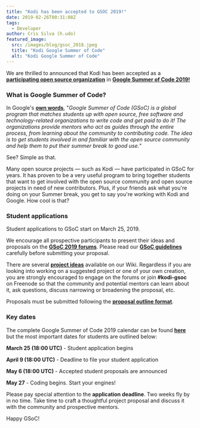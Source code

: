 ```yaml
---
title: "Kodi has been accepted to GSOC 2019!"
date: 2019-02-26T00:31:08Z
tags:
  - Developer
author: Cris Silva (h.udo)
featured_image:
  src: /images/blog/gsoc_2018.jpeg
  title: "Kodi Google Summer of Code"
  alt: "Kodi Google Summer of Code"
---
```


We are thrilled to announced that Kodi has been accepted as a **[participating open source organization](https://summerofcode.withgoogle.com/organizations)** in **[Google Summer of Code 2019!](https://summerofcode.withgoogle.com)**

### What is Google Summer of Code?

In Google's **[own words](https://google.github.io/gsocguides/student/)**, "_Google Summer of Code (GSoC) is a global program that matches students up with open source, free software and technology-related organizations to write code and get paid to do it! The organizations provide mentors who act as guides through the entire process, from learning about the community to contributing code. The idea is to get students involved in and familiar with the open source community and help them to put their summer break to good use._"

See? Simple as that.

Many open source projects — such as Kodi — have participated in GSoC for years. It has proven to be a very useful program to bring together students that want to get involved with the open source community and open source projects in need of new contributors. Plus, if your friends ask what you're doing on your Summer break, you get to say you're working with Kodi and Google. How cool is that?

### Student applications

Student applications to GSoC start on March 25, 2019.

We encourage all prospective participants to present their ideas and proposals on the **[GSoC 2019 forums](https://forum.kodi.tv/forumdisplay.php?fid=293)**. Please read our **[GSoC guidelines](https://forum.kodi.tv/showthread.php?tid=340064)** carefully before submitting your proposal.

There are several **[project ideas](https://kodi.wiki/view/Google_Summer_of_Code/2019)** available on our Wiki. Regardless if you are looking into working on a suggested project or one of your own creation, you are strongly encouraged to engage on the forums or join **#kodi-gsoc** on Freenode so that the community and potential mentors can learn about it, ask questions, discuss narrowing or broadening the proposal, etc.

Proposals must be submitted following the **[proposal outline format](https://kodi.wiki/view/Google_Summer_of_Code/2019#Outline_for_proposals)**.

### Key dates

The complete Google Summer of Code 2019 calendar can be found **[here](https://summerofcode.withgoogle.com/how-it-works/#timeline)** but the most important dates for students are outlined below:

**March 25 (18:00 UTC)** - Student application begins

**April 9 (18:00 UTC)** - Deadline to file your student application

**May 6 (18:00 UTC)** - Accepted student proposals are announced

**May 27** - Coding begins. Start your engines!

Please pay special attention to the **application deadline**. Two weeks fly by in no time. Take time to craft a thoughtful project proposal and discuss it with the community and prospective mentors.

Happy GSoC!

